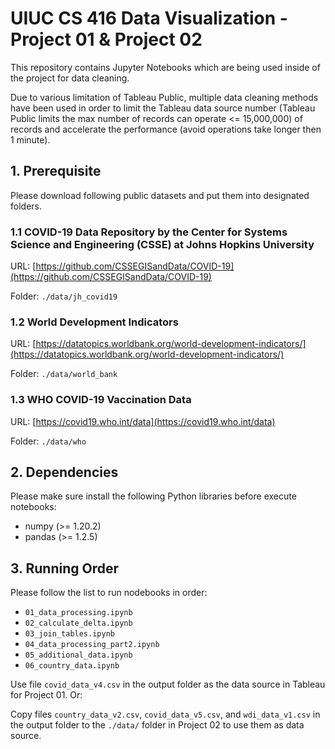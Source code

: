 # UIUC CS 416 Data Visualization - Project 01 & Project 02

This repository contains Jupyter Notebooks which are being used inside of the project for data cleaning. 

Due to various limitation of Tableau Public, multiple data cleaning methods have been used in order to limit the Tableau data source number (Tableau Public limits the max number of records can operate <= 15,000,000) of records and accelerate the performance (avoid operations take longer then 1 minute).

## 1. Prerequisite 

Please download following public datasets and put them into designated folders.

### 1.1 COVID-19 Data Repository by the Center for Systems Science and Engineering (CSSE) at Johns Hopkins University

URL: [https://github.com/CSSEGISandData/COVID-19](https://github.com/CSSEGISandData/COVID-19)

Folder: `./data/jh_covid19`

### 1.2 World Development Indicators

URL: [https://datatopics.worldbank.org/world-development-indicators/](https://datatopics.worldbank.org/world-development-indicators/)

Folder: `./data/world_bank`

### 1.3 WHO COVID-19 Vaccination Data

URL: [https://covid19.who.int/data](https://covid19.who.int/data)

Folder: `./data/who`

## 2. Dependencies

Please make sure install the following Python libraries before execute notebooks:

- numpy (>= 1.20.2)
- pandas (>= 1.2.5)

## 3. Running Order

Please follow the list to run nodebooks in order:

- `01_data_processing.ipynb`
- `02_calculate_delta.ipynb`
- `03_join_tables.ipynb`
- `04_data_processing_part2.ipynb`
- `05_additional_data.ipynb`
- `06_country_data.ipynb`

Use file `covid_data_v4.csv` in the output folder as the data source in Tableau for Project 01. Or:

Copy files `country_data_v2.csv`, `covid_data_v5.csv`, and `wdi_data_v1.csv` in the output folder to the `./data/` folder in Project 02 to use them as data source. 


